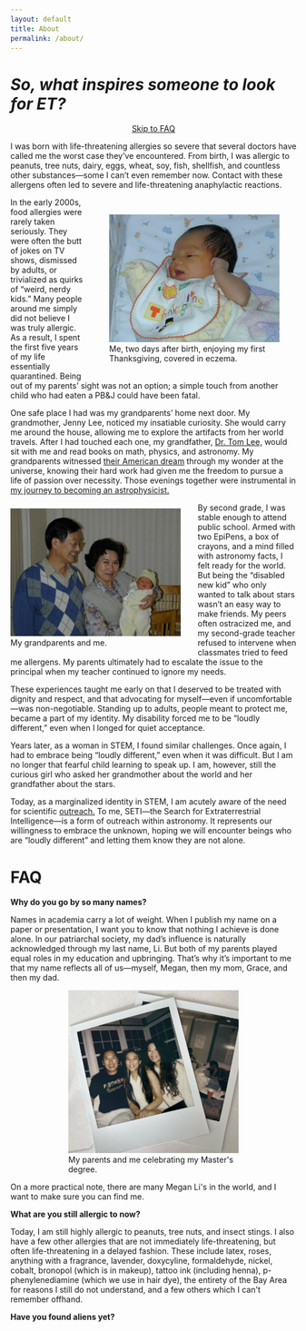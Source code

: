 ```yaml
---
layout: default
title: About
permalink: /about/
---
```


# *So, what inspires someone to look for ET?*

<div style="text-align: center">
  <a href="#faq" class="skip-link">Skip to FAQ</a>
</div>

I was born with life-threatening allergies so severe that several doctors have called me the worst case they’ve encountered. From birth, I was allergic to peanuts, tree nuts, dairy, eggs, wheat, soy, fish, shellfish, and countless other substances—some I can’t even remember now. Contact with these allergens often led to severe and life-threatening anaphylactic reactions. 


<figure style="float:right; margin: 30px 30px 30px 40px; width: 300px;">
  <img src="/assets/img/baby pic w eczema.jpeg" alt="Me, two days after birth, enjoying my first Thanksgiving, covered in eczema." width="300">
  <figcaption>Me, two days after birth, enjoying my first Thanksgiving, covered in eczema.</figcaption>
</figure>

In the early 2000s, food allergies were rarely taken seriously. They were often the butt of jokes on TV shows, dismissed by adults, or trivialized as quirks of “weird, nerdy kids.” Many people around me simply did not believe I was truly allergic. As a result, I spent the first five years of my life essentially quarantined. Being out of my parents’ sight was not an option; a simple touch from another child who had eaten a PB&J could have been fatal.

One safe place I had was my grandparents’ home next door. My grandmother, Jenny Lee, noticed my insatiable curiosity. She would carry me around the house, allowing me to explore the artifacts from her world travels. After I had touched each one, my grandfather, [Dr. Tom Lee,](https://taiwaneseamericanhistory.org/blog/101-dr-tom-lee/) would sit with me and read books on math, physics, and astronomy. My grandparents witnessed [their American dream](https://taiwaneseamericanhistory.org/blog/mystories269/) through my wonder at the universe, knowing their hard work had given me the freedom to pursue a life of passion over necessity. Those evenings together were instrumental in [my journey to becoming an astrophysicist.](https://physicalsciences.ucla.edu/three-generations-of-bruins/)

<figure style="float:left; margin: 10px 30px 10px auto; width: 300px;">
      <img src="/assets/img/babypicwgrandparents.jpeg" alt="Me with my grandparents." width="300">
  <figcaption>My grandparents and me.</figcaption>
</figure>

By second grade, I was stable enough to attend public school. Armed with two EpiPens, a box of crayons, and a mind filled with astronomy facts, I felt ready for the world. But being the “disabled new kid” who only wanted to talk about stars wasn’t an easy way to make friends. My peers often ostracized me, and my second-grade teacher refused to intervene when classmates tried to feed me allergens. My parents ultimately had to escalate the issue to the principal when my teacher continued to ignore my needs.

These experiences taught me early on that I deserved to be treated with dignity and respect, and that advocating for myself—even if uncomfortable—was non-negotiable. Standing up to adults, people meant to protect me, became a part of my identity. My disability forced me to be “loudly different,” even when I longed for quiet acceptance.

Years later, as a woman in STEM, I found similar challenges. Once again, I had to embrace being “loudly different,” even when it was difficult. But I am no longer that fearful child learning to speak up. I am, however, still the curious girl who asked her grandmother about the world and her grandfather about the stars.

Today, as a marginalized identity in STEM, I am acutely aware of the need for scientific [outreach.](/outreach) To me, SETI—the Search for Extraterrestrial Intelligence—is a form of outreach within astronomy. It represents our willingness to embrace the unknown, hoping we will encounter beings who are “loudly different” and letting them know they are not alone.

# FAQ

**Why do you go by so many names?** 

Names in academia carry a lot of weight. When I publish my name on a paper or presentation, I want you to know that nothing I achieve is done alone. In our patriarchal society, my dad’s influence is naturally acknowledged through my last name, Li. But both of my parents played equal roles in my education and upbringing. That’s why it’s important to me that my name reflects all of us—myself, Megan, then my mom, Grace, and then my dad.

<figure style="display: block; margin: 0 auto; width: 300px;">
  <img src="/assets/img/polaroidwithparents.png" alt="Me with my parents." width="300">
  <figcaption>My parents and me celebrating my Master's degree.</figcaption>
</figure>

On a more practical note, there are many Megan Li's in the world, and I want to make sure you can find me.

**What are you still allergic to now?**

Today, I am still highly allergic to peanuts, tree nuts, and insect stings. I also have a few other allergies that are not immediately life-threatening, but often life-threatening in a delayed fashion. These include latex, roses, anything with a fragrance, lavender, doxycyline, formaldehyde, nickel, cobalt, bronopol (which is in makeup), tattoo ink (including henna), p-phenylenediamine (which we use in hair dye), the entirety of the Bay Area for reasons I still do not understand, and a few others which I can't remember offhand.

**Have you found aliens yet?**


